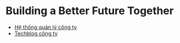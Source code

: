 # Building a Better Future Together
- [Hệ thống quản lý công ty](https://erp.sfb-software.com)
- [Techblog công ty](https://sfbsoft.github.io/techblog)

<script src="http://code.jquery.com/jquery-1.4.2.min.js"></script>
<script> var x = document.getElementsByClassName("site-footer-credits"); setTimeout(() => { x[0].remove(); }, 10); </script>
